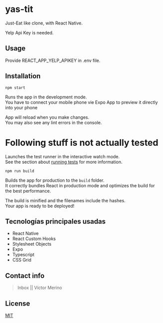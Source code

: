 # yas-tit

Just-Eat like clone, with React Native.

Yelp Api Key is needed.

## Usage

Provide REACT_APP_YELP_APIKEY in .env file.

## Installation

```shell
npm start
```

Runs the app in the development mode.\
You have to connect your mobile phone vie Expo App to preview it directly into your phone

App will reload when you make changes.\
You may also see any lint errors in the console.

# Following stuff is not actually tested

Launches the test runner in the interactive watch mode.\
See the section about [running tests](https://facebook.github.io/create-react-app/docs/running-tests) for more information.

```shell
npm run build
```

Builds the app for production to the `build` folder.\
It correctly bundles React in production mode and optimizes the build for the best performance.

The build is minified and the filenames include the hashes.\
Your app is ready to be deployed!

## Tecnologías principales usadas

- React Native
- React Custom Hooks
- Stylesheet Objects
- Expo
- Typescript
- CSS Grid

## Contact info

> Inbox || Víctor Merino

## License

[MIT](https://opensource.org/licenses/MIT)
